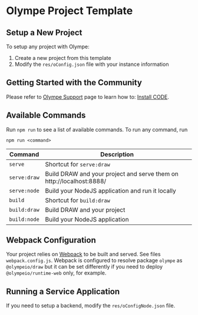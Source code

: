 # Olympe Project Template

## Setup a New Project
To setup any project with Olympe:
1. Create a new project from this template
2. Modify the `res/oConfig.json` file with your instance information

## Getting Started with the Community
Please refer to [Olympe Support](https://support.olympe.io/) page to learn how to: [Install CODE](https://support.olympe.io/local_install).

## Available Commands
Run `npm run` to see a list of available commands. To run any command, run
```
npm run <command>
```

| Command | Description |
| --- | --- |
| `serve` | Shortcut for `serve:draw` |
| `serve:draw` | Build DRAW and your project and serve them on http://localhost:8888/ |
| `serve:node` | Build your NodeJS application and run it locally |
| `build` | Shortcut for `build:draw` |
| `build:draw` | Build DRAW and your project |
| `build:node` | Build your NodeJS application |

## Webpack Configuration
Your project relies on [Webpack](https://webpack.js.org/) to be built and served. See files `webpack.config.js`.
Webpack is configured to resolve package `olympe` as `@olympeio/draw` but it can be set differently if you need to deploy `@olympeio/runtime-web` only, for example.

## Running a Service Application
If you need to setup a backend, modify the `res/oConfigNode.json` file.